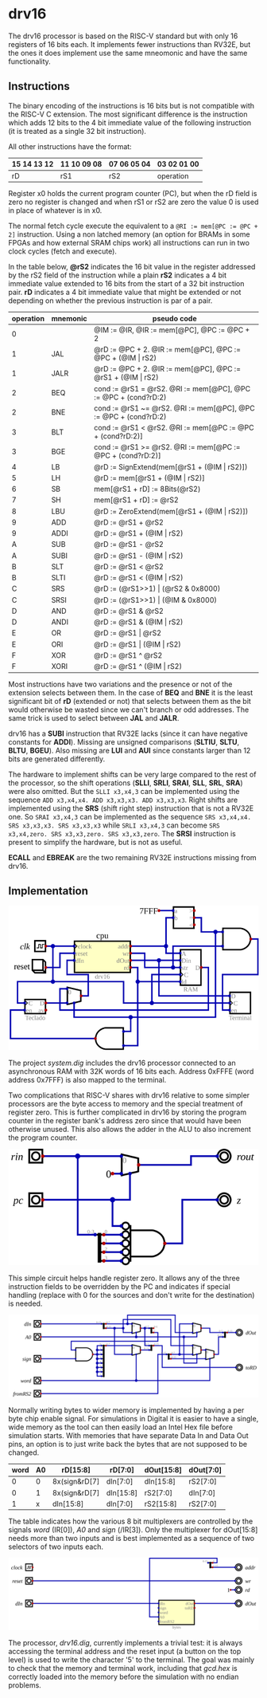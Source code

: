 # drv16

The drv16 processor is based on the RISC-V standard but with only 16 registers
of 16 bits each. It implements fewer instructions than RV32E, but the ones it
does implement use the same mneomonic and have the same functionality.

## Instructions

The binary encoding of the instructions is 16 bits but is not compatible with the
RISC-V C extension. The most significant difference is the instruction which adds
12 bits to the 4 bit immediate value of the following instruction (it is treated
as a single 32 bit instruction).

All other instructions have the format:

| 15 14 13 12 | 11 10 09 08 | 07 06 05 04 | 03 02 01 00 |
|-------------|-------------|-------------|-------------|
| rD | rS1 | rS2 | operation |

Register x0 holds the current program counter (PC), but when the rD field is
zero no register is changed and when rS1 or rS2 are zero the value 0 is used
in place of whatever is in x0.

The normal fetch cycle execute the equivalent to a `@RI := mem[@PC := @PC + 2]`
instruction. Using a non latched memory (an option for BRAMs in some FPGAs and
how external SRAM chips work) all instructions can run in two clock cycles
(fetch and execute).

In the table below, **@rS2** indicates the 16 bit value in the register addressed
by the rS2 field of the instruction while a plain **rS2** indicates a 4 bit
immediate value extended to 16 bits from the start of a 32 bit instruction pair.
**rD** indicates a 4 bit immediate value that might be extended or not depending
on whether the previous instruction is par of a pair.

| operation | mnemonic | pseudo code |
|----------|----------|---------------|
| 0 |  | @IM := @IR, @IR := mem[@PC], @PC := @PC + 2 |
| 1 | JAL | @rD := @PC + 2. @IR := mem[@PC], @PC := @PC + (@IM \| rS2) |
| 1 | JALR | @rD := @PC + 2. @IR := mem[@PC], @PC := @rS1 + (@IM \| rS2) |
| 2 | BEQ | cond := @rS1 = @rS2. @RI := mem[@PC], @PC := @PC + (cond?rD:2) |
| 2 | BNE | cond := @rS1 ~= @rS2. @RI := mem[@PC], @PC := @PC + (cond?rD:2) |
| 3 | BLT | cond := @rS1 < @rS2. @RI := mem[@PC := @PC + (cond?rD:2)] |
| 3 | BGE | cond := @rS1 \>= @rS2. @RI := mem[@PC := @PC + (cond?rD:2)] |
| 4 | LB | @rD := SignExtend(mem[@rS1 + (@IM \| rS2)]) |
| 5 | LH | @rD := mem[@rS1 + (@IM \| rS2)] |
| 6 | SB | mem[@rS1 + rD] := 8Bits(@rS2) |
| 7 | SH | mem[@rS1 + rD] := @rS2 |
| 8 | LBU | @rD := ZeroExtend(mem[@rS1 + (@IM \| rS2)]) |
| 9 | ADD | @rD := @rS1 + @rS2 |
| 9 | ADDI | @rD := @rS1 + (@IM \| rS2) |
| A | SUB | @rD := @rS1 - @rS2 |
| A | SUBI | @rD := @rS1 - (@IM \| rS2) |
| B | SLT | @rD := @rS1 < @rS2 |
| B | SLTI | @rD := @rS1 < (@IM \| rS2) |
| C | SRS | @rD := (@rS1>>1) \| (@rS2 & 0x8000) |
| C | SRSI | @rD := (@rS1>>1) \| (@IM & 0x8000) |
| D | AND | @rD := @rS1 & @rS2 |
| D | ANDI | @rD := @rS1 & (@IM \| rS2) |
| E | OR | @rD := @rS1 \| @rS2 |
| E | ORI | @rD := @rS1 \| (@IM \| rS2) |
| F | XOR | @rD := @rS1 ^ @rS2 |
| F | XORI | @rD := @rS1 ^ (@IM \| rS2) |

Most instructions have two variations and the presence or not of the extension
selects between them. In the case of **BEQ** and **BNE** it is the least
significant bit of **rD** (extended or not) that selects between them as the
bit would otherwise be wasted since we can't branch or odd addresses. The same
trick is used to select between **JAL** and **JALR**.

drv16 has a **SUBI** instruction that RV32E lacks (since it can have negative
constants for **ADDI**). Missing are unsigned comparisons (**SLTIU**, **SLTU**,
**BLTU**, **BGEU**). Also missing are  **LUI** and **AUI** since constants larger than
12 bits are generated differently.

The hardware to implement shifts can be very large compared to the rest of the
processor, so the shift operations (**SLLI**, **SRLI**, **SRAI**,
**SLL**, **SRL**, **SRA**) were also omitted. But the `SLLI x3,x4,3` can be
implemented using the sequence `ADD x3,x4,x4. ADD x3,x3,x3. ADD x3,x3,x3`.
Right shifts are implemented using the **SRS** (shift right step) instruction
that is not a RV32E one. So `SRAI x3,x4,3` can be implemented as the sequence
`SRS x3,x4,x4. SRS x3,x3,x3. SRS x3,x3,x3` while `SRLI x3,x4,3` can become
`SRS x3,x4,zero. SRS x3,x3,zero. SRS x3,x3,zero`. The **SRSI** instruction is
present to simplify the hardware, but is not as useful.

**ECALL** and **EBREAK** are the two remaining RV32E instructions missing from drv16.

## Implementation

![top level](system.svg)

The project *system.dig* includes the drv16 processor connected to an asynchronous RAM
with 32K words of 16 bits each. Address 0xFFFE (word address 0x7FFF) is also mapped
to the terminal.

Two complications that RISC-V shares with drv16 relative to some simpler processors are
the byte access to memory and the special treatment of register zero. This is further
complicated in drv16 by storing the program counter in the register bank's address zero
since that would have been otherwise unused. This also allows the adder in the ALU to
also increment the program counter.

![r0 handling](r0.svg)

This simple circuit helps handle register zero. It allows any of the three instruction
fields to be overridden by the PC and indicates if special handling (replace with 0 for
the sources and don't write for the destination) is needed.

![word to byte adaptation](bytes.svg)

Normally writing bytes to wider memory is implemented by having a per byte chip enable
signal. For simulations in Digital it is easier to have a single, wide memory as the tool
can then easily load an Intel Hex file before simulation starts. With memories that have
separate Data In and Data Out pins, an option is to just write back the bytes that are
not supposed to be changed.

| word | A0 | rD[15:8] | rD[7:0] | dOut[15:8] | dOut[7:0] |
|------|----|----------|---------|------------|-----------|
| 0    | 0  | 8x(sign&rD[7] | dIn[7:0] | dIn[15:8] | rS2[7:0] |
| 0    | 1  | 8x(sign&rD[7] | dIn[15:8] | rS2[7:0] | dIn[7:0] |
| 1    | x  | dIn[15:8] | dIn[7:0] | rS2[15:8] | rS2[7:0] |

The table indicates how the various 8 bit multiplexers are controlled by the signals *word* (IR[0]),
*A0* and *sign* (/IR[3]). Only the multiplexer for dOut[15:8] needs more than two inputs and is best
implemented as a sequence of two selectors of two inputs each.

![drv16](drv16.svg)

The processor, *drv16.dig*, currently implements a trivial test: it is always accessing the terminal
address and the reset input (a button on the top level) is used to write the character
'5' to the terminal. The goal was mainly to check that the memory and terminal work,
including that *gcd.hex* is correctly loaded into the memory before the simulation with
no endian problems.
